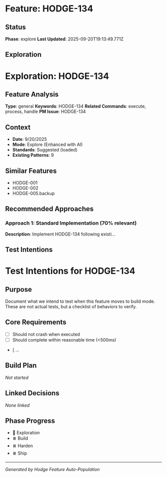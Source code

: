 # Feature: HODGE-134

## Status
**Phase**: explore
**Last Updated**: 2025-09-20T19:13:49.771Z

## Exploration
# Exploration: HODGE-134

## Feature Analysis
**Type**: general
**Keywords**: HODGE-134
**Related Commands**: execute, process, handle
**PM Issue**: HODGE-134

## Context
- **Date**: 9/20/2025
- **Mode**: Explore (Enhanced with AI)
- **Standards**: Suggested (loaded)
- **Existing Patterns**: 9


## Similar Features
- HODGE-001
- HODGE-002
- HODGE-005.backup




## Recommended Approaches


### Approach 1: Standard Implementation (70% relevant)
**Description**: Implement HODGE-134 following existi...

## Test Intentions
# Test Intentions for HODGE-134

## Purpose
Document what we intend to test when this feature moves to build mode.
These are not actual tests, but a checklist of behaviors to verify.

## Core Requirements
- [ ] Should not crash when executed
- [ ] Should complete within reasonable time (<500ms)
- [ ...

## Build Plan
_Not started_

## Linked Decisions
_None linked_




## Phase Progress
- 🔄 Exploration
- ⏸️ Build
- ⏸️ Harden
- ⏸️ Ship

---
_Generated by Hodge Feature Auto-Population_
